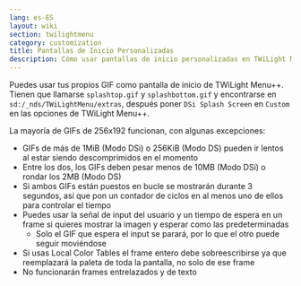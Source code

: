 ```yaml
---
lang: es-ES
layout: wiki
section: twilightmenu
category: customization
title: Pantallas de Inicio Personalizadas
description: Cómo usar pantallas de inicio personalizadas en TWiLight Menu++
---
```


Puedes usar tus propios GIF como pantalla de inicio de TWiLight Menu++. Tienen que llamarse `splashtop.gif` y `splashbottom.gif` y encontrarse en `sd:/_nds/TWiLightMenu/extras`, después poner `DSi Splash Screen` en `Custom` en las opciones de TWiLight Menu++.

La mayoría de GIFs de 256x192 funcionan, con algunas excepciones:
- GIFs de más de 1MiB (Modo DSi) o 256KiB (Modo DS) pueden ir lentos al estar siendo descomprimidos en el momento
- Entre los dos, los GIFs deben pesar menos de 10MB (Modo DSi) o rondar los 2MB (Modo DS)
- Si ambos GIFs están puestos en bucle se mostrarán durante 3 segundos, así que pon un contador de ciclos en al menos uno de ellos para controlar el tiempo
- Puedes usar la señal de input del usuario y un tiempo de espera en un frame si quieres mostrar la imagen y esperar como las predeterminadas
  - Solo el GIF que espera el input se parará, por lo que el otro puede seguir moviéndose
- Si usas Local Color Tables el frame entero debe sobreescribirse ya que reemplazará la paleta de toda la pantalla, no solo de ese frame
- No funcionarán frames entrelazados y de texto
